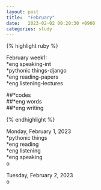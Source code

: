 ```yaml
---
layout: post
title:  "February"
date:   2023-02-02 00:20:30 +0900
categories: study
---
```







{% highlight ruby %}


February week1:  
*eng speaking-int    
*pythonic things-django    
*eng reading-papers   
*eng listening-lectures      

##*codes  
##*eng words  
##*eng writing  



{% endhighlight %}  



Monday, February 1, 2023       
*pythonic things  
*eng reading  
*eng listening  
*eng speaking  
o  


Tuesday, February 2, 2023  
o  




